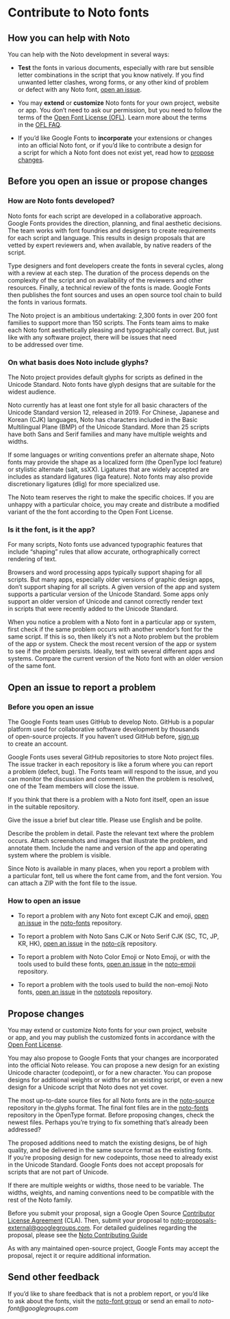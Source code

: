 # Contribute to Noto fonts

## How you can help with Noto

You can help with the Noto development in several ways:

- **Test** the fonts in various documents, especially with rare but sensible letter combinations in the script that you know natively. If you find unwanted letter clashes, wrong forms, or any other kind of problem or defect with any Noto font, [open an issue](#open-an-issue-to-report-a-problem).

- You may **extend** or **customize** Noto fonts for your own project, website or app. You don’t need to ask our permission, but you need to follow the terms of the [Open Font License (OFL)](https://scripts.sil.org/OFL). Learn more about the terms in the [OFL FAQ](https://scripts.sil.org/ofl-faq_web).

- If you’d like Google Fonts to **incorporate** your extensions or changes into an official Noto font, or if you’d like to contribute a design for a script for which a Noto font does not exist yet, read how to [propose changes](#propose-changes).

## Before you open an issue or propose changes

### How are Noto fonts developed?

Noto fonts for each script are developed in a collaborative approach. Google Fonts provides the direction, planning, and final aesthetic decisions. The team works with font foundries and designers to create requirements for each script and language. This results in design proposals that are vetted by expert reviewers and, when available, by native readers of the script.

Type designers and font developers create the fonts in several cycles, along with a review at each step. The duration of the process depends on the complexity of the script and on availability of the reviewers and other resources. Finally, a technical review of the fonts is made. Google Fonts then publishes the font sources and uses an open source tool chain to build the fonts in various formats.

The Noto project is an ambitious undertaking: 2,300 fonts in over 200 font families to support more than 150 scripts. The Fonts team aims to make each Noto font aesthetically pleasing and typographically correct. But, just like with any software project, there will be issues that need to be addressed over time.

### On what basis does Noto include glyphs?

The Noto project provides default glyphs for scripts as defined in the Unicode Standard. Noto fonts have glyph designs that are suitable for the widest audience.

Noto currently has at least one font style for all basic characters of the Unicode Standard version 12, released in 2019. For Chinese, Japanese and Korean (CJK) languages, Noto has characters included in the Basic Multilingual Plane (BMP) of the Unicode Standard. More than 25 scripts have both Sans and Serif families and many have multiple weights and widths.

If some languages or writing conventions prefer an alternate shape, Noto fonts may provide the shape as a localized form (the OpenType locl feature) or stylistic alternate (salt, ssXX). Ligatures that are widely accepted are includes as standard ligatures (liga feature). Noto fonts may also provide discretionary ligatures (dlig) for more specialized use.

The Noto team reserves the right to make the specific choices. If you are unhappy with a particular choice, you may create and distribute a modified variant of the the font according to the Open Font License.

### Is it the font, is it the app?

For many scripts, Noto fonts use advanced typographic features that include “shaping” rules that allow accurate, orthographically correct rendering of text.

Browsers and word processing apps typically support shaping for all scripts. But many apps, especially older versions of graphic design apps, don’t support shaping for all scripts. A given version of the app and system supports a particular version of the Unicode Standard. Some apps only support an older version of Unicode and cannot correctly render text in scripts that were recently added to the Unicode Standard.

When you notice a problem with a Noto font in a particular app or system, first check if the same problem occurs with another vendor’s font for the same script. If this is so, then likely it’s not a Noto problem but the problem of the app or system. Check the most recent version of the app or system to see if the problem persists. Ideally, test with several different apps and systems. Compare the current version of the Noto font with an older version of the same font.

## Open an issue to report a problem

### Before you open an issue

The Google Fonts team uses GitHub to develop Noto. GitHub is a popular platform used for collaborative software development by thousands of open-source projects. If you haven’t used GitHub before, [sign up](https://github.com/join) to create an account.

Google Fonts uses several GitHub repositories to store Noto project files. The issue tracker in each repository is like a forum where you can report a problem (defect, bug). The Fonts team will respond to the issue, and you can monitor the discussion and comment. When the problem is resolved, one of the Team members will close the issue.

If you think that there is a problem with a Noto font itself, open an issue in the suitable repository.

Give the issue a brief but clear title. Please use English and be polite.

Describe the problem in detail. Paste the relevant text where the problem occurs. Attach screenshots and images that illustrate the problem, and annotate them. Include the name and version of the app and operating system where the problem is visible.

Since Noto is available in many places, when you report a problem with a particular font, tell us where the font came from, and the font version. You can attach a ZIP with the font file to the issue.

### How to open an issue

- To report a problem with any Noto font except CJK and emoji, [open an issue](https://github.com/googlefonts/noto-fonts/issues) in the [noto-fonts](https://github.com/googlefonts/noto-fonts/) repository.

- To report a problem with Noto Sans CJK or Noto Serif CJK (SC, TC, JP, KR, HK), [open an issue](https://github.com/googlefonts/noto-cjk/issues) in the [noto-cjk](https://github.com/googlefonts/noto-cjk/) repository.

- To report a problem with Noto Color Emoji or Noto Emoji, or with the tools used to build these fonts, [open an issue](https://github.com/googlefonts/noto-emoji/issues) in the [noto-emoji](https://github.com/googlefonts/noto-emoji/) repository.

- To report a problem with the tools used to build the non-emoji Noto fonts, [open an issue](https://github.com/googlefonts/nototools/issues) in the [nototools](https://github.com/googlefonts/nototools/) repository.

## Propose changes

You may extend or customize Noto fonts for your own project, website or app, and you may publish the customized fonts in accordance with the [Open Font License](https://github.com/googlefonts/noto-fonts/blob/main/LICENSE).

You may also propose to Google Fonts that your changes are incorporated into the official Noto release. You can propose a new design for an existing Unicode character (codepoint), or for a new character. You can propose designs for additional weights or widths for an existing script, or even a new design for a Unicode script that Noto does not yet cover.

The most up-to-date source files for all Noto fonts are in the [noto-source](https://github.com/googlefonts/noto-source) repository in the.glyphs format. The final font files are in the [noto-fonts](https://github.com/googlefonts/noto-fonts) repository in the OpenType format. Before proposing changes, check the newest files. Perhaps you’re trying to fix something that’s already been addressed?

The proposed additions need to match the existing designs, be of high quality, and be delivered in the same source format as the existing fonts. If you’re proposing design for new codepoints, those need to already exist in the Unicode Standard. Google Fonts does not accept proposals for scripts that are not part of Unicode.

If there are multiple weights or widths, those need to be variable. The widths, weights, and naming conventions need to be compatible with the rest of the Noto family.

Before you submit your proposal, sign a Google Open Source [Contributor License Agreement](https://cla.developers.google.com/clas) (CLA). Then, submit your proposal to noto-proposals-external@googlegroups.com. For detailed guidelines regarding the proposal, please see the [Noto Contributing Guide](https://github.com/notofonts/noto-docs/blob/main/CONTRIBUTING.md)

As with any maintained open-source project, Google Fonts may accept the proposal, reject it or require additional information.

## Send other feedback

If you’d like to share feedback that is not a problem report, or you’d like to ask about the fonts, visit the [noto-font group](https://groups.google.com/g/noto-font/) or send an email to _noto-font@googlegroups.com_

